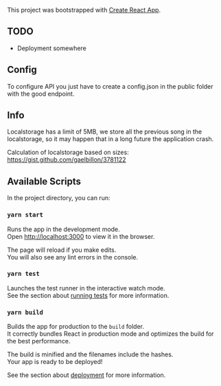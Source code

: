 This project was bootstrapped with [Create React App](https://github.com/facebook/create-react-app).

## TODO
- Deployment somewhere

## Config
To configure API you just have to create a config.json in the public folder with the good endpoint.

## Info
Localstorage has a limit of 5MB, we store all the previous song in the localstorage,
so it may happen that in a long future the application crash.


Calculation of localstorage based on sizes: https://gist.github.com/gaelbillon/3781122

## Available Scripts

In the project directory, you can run:

### `yarn start`

Runs the app in the development mode.<br />
Open [http://localhost:3000](http://localhost:3000) to view it in the browser.

The page will reload if you make edits.<br />
You will also see any lint errors in the console.

### `yarn test`

Launches the test runner in the interactive watch mode.<br />
See the section about [running tests](https://facebook.github.io/create-react-app/docs/running-tests) for more information.

### `yarn build`

Builds the app for production to the `build` folder.<br />
It correctly bundles React in production mode and optimizes the build for the best performance.

The build is minified and the filenames include the hashes.<br />
Your app is ready to be deployed!

See the section about [deployment](https://facebook.github.io/create-react-app/docs/deployment) for more information.
